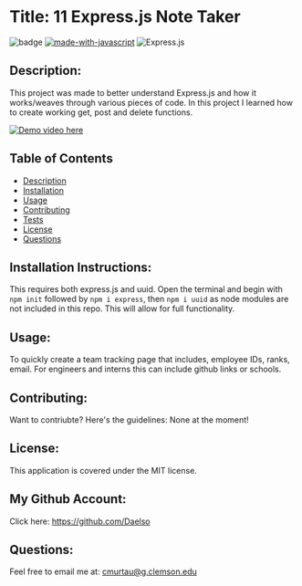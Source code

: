 
# Title: 11 Express.js Note Taker

![badge](https://img.shields.io/badge/license-MIT-darkred) [![made-with-javascript](https://img.shields.io/badge/Made%20with-JavaScript-1f425f.svg)](https://www.javascript.com) ![Express.js](https://img.shields.io/badge/express.js-%23404d59.svg?style=for-the-badge&logo=express&logoColor=%2361DAFB)


## Description:

This project was made to better understand Express.js and how it works/weaves through various pieces of code. In this project I learned how to create working get, post and delete functions. 

[![Demo video here](https://img.youtube.com/vi/v=bCvQ8fNOwxA/0.jpg)](https://www.youtube.com/watch?v=bCvQ8fNOwxA)


## Table of Contents
- [Description](#description)
- [Installation](#installation)
- [Usage](#usage)
- [Contributing](#contributing)
- [Tests](#tests)
- [License](#license)
- [Questions](#questions)

## Installation Instructions:

This requires both express.js and uuid. Open the terminal and begin with ```npm init``` followed by ```npm i express```, then ```npm i uuid``` as node modules are not included in this repo. This will allow for full functionality.

## Usage:

To quickly create a team tracking page that includes, employee IDs, ranks, email. For engineers and interns this can include github links or schools.

## Contributing:

Want to contriubte? Here's the guidelines: None at the moment!


## License:

This application is covered under the MIT license. 

## My Github Account:

  Click here: https://github.com/Daelso

## Questions:

  Feel free to email me at: cmurtau@g.clemson.edu

